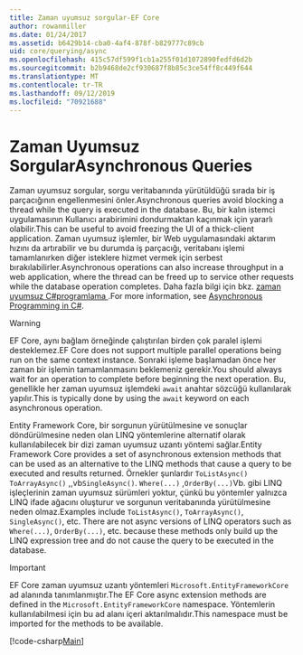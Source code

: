 ```yaml
---
title: Zaman uyumsuz sorgular-EF Core
author: rowanmiller
ms.date: 01/24/2017
ms.assetid: b6429b14-cba0-4af4-878f-b829777c89cb
uid: core/querying/async
ms.openlocfilehash: 415c57df599f1cb1a255f01d1072890fedfd6d2b
ms.sourcegitcommit: b2b9468de2cf930687f8b85c3ce54ff8c449f644
ms.translationtype: MT
ms.contentlocale: tr-TR
ms.lasthandoff: 09/12/2019
ms.locfileid: "70921688"
---
```

# <a name="asynchronous-queries"></a><span data-ttu-id="92067-102">Zaman Uyumsuz Sorgular</span><span class="sxs-lookup"><span data-stu-id="92067-102">Asynchronous Queries</span></span>

<span data-ttu-id="92067-103">Zaman uyumsuz sorgular, sorgu veritabanında yürütüldüğü sırada bir iş parçacığının engellenmesini önler.</span><span class="sxs-lookup"><span data-stu-id="92067-103">Asynchronous queries avoid blocking a thread while the query is executed in the database.</span></span> <span data-ttu-id="92067-104">Bu, bir kalın istemci uygulamasının Kullanıcı arabirimini dondurmaktan kaçınmak için yararlı olabilir.</span><span class="sxs-lookup"><span data-stu-id="92067-104">This can be useful to avoid freezing the UI of a thick-client application.</span></span> <span data-ttu-id="92067-105">Zaman uyumsuz işlemler, bir Web uygulamasındaki aktarım hızını da artırabilir ve bu durumda iş parçacığı, veritabanı işlemi tamamlanırken diğer isteklere hizmet vermek için serbest bırakılabilirler.</span><span class="sxs-lookup"><span data-stu-id="92067-105">Asynchronous operations can also increase throughput in a web application, where the thread can be freed up to service other requests while the database operation completes.</span></span> <span data-ttu-id="92067-106">Daha fazla bilgi için bkz. [zaman uyumsuz C#programlama ](https://docs.microsoft.com/dotnet/csharp/async).</span><span class="sxs-lookup"><span data-stu-id="92067-106">For more information, see [Asynchronous Programming in C#](https://docs.microsoft.com/dotnet/csharp/async).</span></span>

> [!WARNING]  
> <span data-ttu-id="92067-107">EF Core, aynı bağlam örneğinde çalıştırılan birden çok paralel işlemi desteklemez.</span><span class="sxs-lookup"><span data-stu-id="92067-107">EF Core does not support multiple parallel operations being run on the same context instance.</span></span> <span data-ttu-id="92067-108">Sonraki işleme başlamadan önce her zaman bir işlemin tamamlanmasını beklemeniz gerekir.</span><span class="sxs-lookup"><span data-stu-id="92067-108">You should always wait for an operation to complete before beginning the next operation.</span></span> <span data-ttu-id="92067-109">Bu, genellikle her zaman uyumsuz işlemdeki `await` anahtar sözcüğü kullanılarak yapılır.</span><span class="sxs-lookup"><span data-stu-id="92067-109">This is typically done by using the `await` keyword on each asynchronous operation.</span></span>

<span data-ttu-id="92067-110">Entity Framework Core, bir sorgunun yürütülmesine ve sonuçlar döndürülmesine neden olan LINQ yöntemlerine alternatif olarak kullanılabilecek bir dizi zaman uyumsuz uzantı yöntemi sağlar.</span><span class="sxs-lookup"><span data-stu-id="92067-110">Entity Framework Core provides a set of asynchronous extension methods that can be used as an alternative to the LINQ methods that cause a query to be executed and results returned.</span></span> <span data-ttu-id="92067-111">Örnekler şunlardır `ToListAsync()` `ToArrayAsync()` ,,vb`SingleAsync()`. `Where(...)` ,`OrderBy(...)`Vb. gibi LINQ işleçlerinin zaman uyumsuz sürümleri yoktur, çünkü bu yöntemler yalnızca LINQ ifade ağacını oluşturur ve sorgunun veritabanında yürütülmesine neden olmaz.</span><span class="sxs-lookup"><span data-stu-id="92067-111">Examples include `ToListAsync()`, `ToArrayAsync()`, `SingleAsync()`, etc. There are not async versions of LINQ operators such as `Where(...)`, `OrderBy(...)`, etc. because these methods only build up the LINQ expression tree and do not cause the query to be executed in the database.</span></span>

> [!IMPORTANT]  
> <span data-ttu-id="92067-112">EF Core zaman uyumsuz uzantı yöntemleri `Microsoft.EntityFrameworkCore` ad alanında tanımlanmıştır.</span><span class="sxs-lookup"><span data-stu-id="92067-112">The EF Core async extension methods are defined in the `Microsoft.EntityFrameworkCore` namespace.</span></span> <span data-ttu-id="92067-113">Yöntemlerin kullanılabilmesi için bu ad alanı içeri aktarılmalıdır.</span><span class="sxs-lookup"><span data-stu-id="92067-113">This namespace must be imported for the methods to be available.</span></span>

[!code-csharp[Main](../../../samples/core/Querying/Async/Sample.cs#Sample)]
